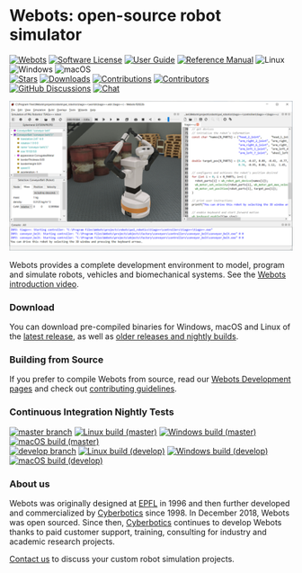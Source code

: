 # Webots: open-source robot simulator

[![Webots](https://img.shields.io/github/v/release/cyberbotics/webots)](https://github.com/cyberbotics/webots/releases/latest)
[![Software License](https://img.shields.io/badge/license-Apache%202.0-blue)](LICENSE)
[![User Guide](https://img.shields.io/badge/doc-guide-blue)](https://cyberbotics.com/doc/reference/index)
[![Reference Manual](https://img.shields.io/badge/doc-reference-blue.svg)](https://cyberbotics.com/doc/reference/index)
![Linux](https://img.shields.io/badge/Linux-0f80c0?logo=linux&logoColor=white)
![Windows](https://img.shields.io/badge/Windows-0f80c0?logo=windows&logoColor=white)
![macOS](https://img.shields.io/badge/macOS-0f80c0?logo=apple&logoColor=white)<br>
[![Stars](https://img.shields.io/github/stars/cyberbotics/webots)](https://github.com/cyberbotics/webots/stargazers)
[![Downloads](https://img.shields.io/github/downloads/cyberbotics/webots/total?color=blue)](https://hanadigital.github.io/grev/?user=cyberbotics&repo=webots)
[![Contributions](https://img.shields.io/github/commit-activity/m/cyberbotics/webots.svg)](https://github.com/cyberbotics/webots/graphs/commit-activity)
[![Contributors](https://img.shields.io/github/contributors/cyberbotics/webots?color=blue)](https://github.com/cyberbotics/webots/graphs/contributors)
[![GitHub Discussions](https://img.shields.io/github/discussions/cyberbotics/webots)](https://github.com/cyberbotics/webots/discussions)
[![Chat](https://img.shields.io/discord/565154702715518986?color=blue)](https://discordapp.com/invite/nTWbN9m)


![Webots Screenshot](docs/guide/images/main_window.png?raw=true "Webots Screenshot")

Webots provides a complete development environment to model, program and simulate robots, vehicles and biomechanical systems. See the [Webots introduction video](https://www.youtube.com/watch?v=O7U3sX_ubGc).

### Download

You can download pre-compiled binaries for Windows, macOS and Linux of the [latest release](https://github.com/cyberbotics/webots/releases/latest), as well as [older releases and nightly builds](https://github.com/cyberbotics/webots/releases).

### Building from Source

If you prefer to compile Webots from source, read our [Webots Development pages](https://github.com/cyberbotics/webots/wiki#installation-of-the-webots-development-environment) and check out [contributing guidelines](CONTRIBUTING.md).

### Continuous Integration Nightly Tests

[![master branch](https://img.shields.io/badge/branch-master-blue)](https://github.com/cyberbotics/webots/tree/master)
[![Linux build (master)](https://github.com/cyberbotics/webots/actions/workflows/test_suite_linux.yml/badge.svg?event=schedule)](https://github.com/cyberbotics/webots/actions/workflows/test_suite_linux.yml?query=event%3Aschedule)
[![Windows build (master)](https://github.com/cyberbotics/webots/actions/workflows/test_suite_windows.yml/badge.svg?event=schedule)](https://github.com/cyberbotics/webots/actions/workflows/test_suite_windows.yml?query=event%3Aschedule)
[![macOS build (master)](https://github.com/cyberbotics/webots/actions/workflows/test_suite_mac.yml/badge.svg?event=schedule&label=macOS)](https://github.com/cyberbotics/webots/actions/workflows/test_suite_mac.yml?query=event%3Aschedule)<br>
[![develop branch](https://img.shields.io/badge/branch-develop-blue)](https://github.com/cyberbotics/webots/tree/develop)
[![Linux build (develop)](https://github.com/cyberbotics/webots/actions/workflows/test_suite_linux_develop.yml/badge.svg?event=schedule)](https://github.com/cyberbotics/webots/actions/workflows/test_suite_linux_develop.yml?query=event%3Aschedule)
[![Windows build (develop)](https://github.com/cyberbotics/webots/actions/workflows/test_suite_windows.yml/badge.svg?event=schedule)](https://github.com/cyberbotics/webots/actions/workflows/test_suite_windows_develop.yml?query=event%3Aschedule)
[![macOS build (develop)](https://github.com/cyberbotics/webots/actions/workflows/test_suite_mac.yml/badge.svg?event=schedule)](https://github.com/cyberbotics/webots/actions/workflows/test_suite_mac_develop.yml?query=event%3Aschedule)

### About us

Webots was originally designed at [EPFL](https://epfl.ch) in 1996 and then further developed and commercialized by [Cyberbotics](https://cyberbotics.com) since 1998. In December 2018, Webots was open sourced. Since then, [Cyberbotics](https://cyberbotics.com) continues to develop Webots thanks to paid customer support, training, consulting for industry and academic research projects.

[Contact us](mailto:info@cyberbotics.com) to discuss your custom robot simulation projects.
